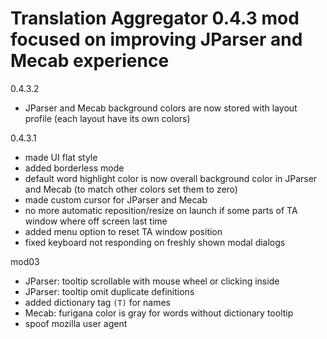 # Translation Aggregator 0.4.3 mod focused on improving JParser and Mecab experience

0.4.3.2
- JParser and Mecab background colors are now stored with layout profile (each layout have its own colors)

0.4.3.1
- made UI flat style
- added borderless mode
- default word highlight color is now overall background color in JParser and Mecab (to match other colors set them to zero)
- made custom cursor for JParser and Mecab
- no more automatic reposition/resize on launch if some parts of TA window where off screen last time
- added menu option to reset TA window position
- fixed keyboard not responding on freshly shown modal dialogs

mod03
- JParser: tooltip scrollable with mouse wheel or clicking inside
- JParser: tooltip omit duplicate definitions
- added dictionary tag `(T)` for names
- Mecab: furigana color is gray for words without dictionary tooltip
- spoof mozilla user agent
